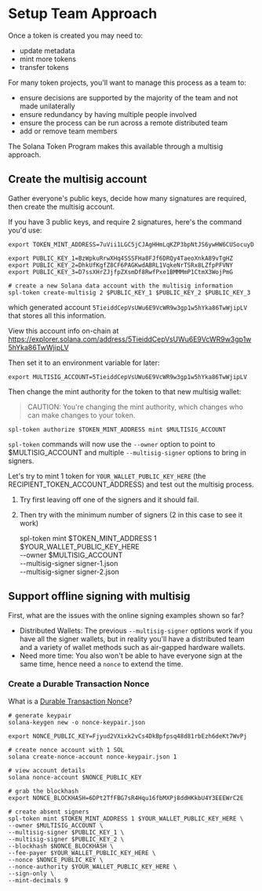 # Setup Team Approach

Once a token is created you may need to:

- update metadata
- mint more tokens
- transfer tokens

For many token projects, you'll want to manage this process as a team to:

- ensure decisions are supported by the majority of the team and not made unilaterally
- ensure redundancy by having multiple people involved
- ensure the process can be run across a remote distributed team
- add or remove team members

The Solana Token Program makes this available through a multisig approach.

## Create the multisig account

Gather everyone's public keys, decide how many signatures are required, then create the multisig account.

If you have 3 public keys, and require 2 signatures, here's the command you'd use:

    export TOKEN_MINT_ADDRESS=7uVii1LGC5jCJAgHHmLqKZP3bpNtJS6ywHW6CUSocuyD

    export PUBLIC_KEY_1=BzWpkuRrwXHq4SSSFHa8FJf6DRQy4TaeoXnkA89vTgHZ
    export PUBLIC_KEY_2=DhkUfKgfZ8CF6PAGKwdABRL1VqkeNrTSRx8LZfpPFVNY
    export PUBLIC_KEY_3=D7ssXHrZJjfpZXsmDf8RwfPxe1BMMMmP1CtmX3WojPmG

    # create a new Solana data account with the multisig information
    spl-token create-multisig 2 $PUBLIC_KEY_1 $PUBLIC_KEY_2 $PUBLIC_KEY_3

which generated account `5TieiddCepVsUWu6E9VcWR9w3gp1w5hYka86TwWjipLV` that stores all this information.

View this account info on-chain at <https://explorer.solana.com/address/5TieiddCepVsUWu6E9VcWR9w3gp1w5hYka86TwWjipLV>

Then set it to an environment variable for later:

    export MULTISIG_ACCOUNT=5TieiddCepVsUWu6E9VcWR9w3gp1w5hYka86TwWjipLV

Then change the mint authority for the token to that new multisig wallet:

> CAUTION: You're changing the mint authority, which changes who can make changes to your token.

    spl-token authorize $TOKEN_MINT_ADDRESS mint $MULTISIG_ACCOUNT

`spl-token` commands will now use the `--owner` option to point to $MULTISIG_ACCOUNT and multiple `--multisig-signer` options to bring in signers.

Let's try to mint 1 token for `YOUR_WALLET_PUBLIC_KEY_HERE` (the RECIPIENT_TOKEN_ACCOUNT_ADDRESS) and test out the multisig process.

1. Try first leaving off one of the signers and it should fail.
2. Then try with the minimum number of signers (2 in this case to see it work)

   spl-token mint $TOKEN_MINT_ADDRESS 1 \
   $YOUR_WALLET_PUBLIC_KEY_HERE \
   --owner $MULTISIG_ACCOUNT \
   --multisig-signer signer-1.json \
   --multisig-signer signer-2.json

## Support offline signing with multisig

First, what are the issues with the online signing examples shown so far?

- Distributed Wallets: The previous `--multisig-signer` options work if you have all the signer wallets, but in reality you'll have a distributed team and a variety of wallet methods such as air-gapped hardware wallets.
- Need more time: You also won't be able to have everyone sign at the same time, hence need a `nonce` to extend the time.

### Create a Durable Transaction Nonce

What is a [Durable Transaction Nonce](https://docs.solana.com/offline-signing/durable-nonce)?

    # generate keypair
    solana-keygen new -o nonce-keypair.json

    export NONCE_PUBLIC_KEY=Fjyud2VXixk2vCs4DkBpfpsq48d81rbEzh6deKt7WvPj

    # create nonce account with 1 SOL
    solana create-nonce-account nonce-keypair.json 1

    # view account details
    solana nonce-account $NONCE_PUBLIC_KEY

    # grab the blockhash
    export NONCE_BLOCKHASH=6DPt2TfFBG7sR4Hqu16fbMXPj8ddHKkbU4Y3EEEWrC2E

    # create absent signers
    spl-token mint $TOKEN_MINT_ADDRESS 1 $YOUR_WALLET_PUBLIC_KEY_HERE \
    --owner $MULTISIG_ACCOUNT \
    --multisig-signer $PUBLIC_KEY_1 \
    --multisig-signer $PUBLIC_KEY_2 \
    --blockhash $NONCE_BLOCKHASH \
    --fee-payer $YOUR_WALLET_PUBLIC_KEY_HERE \
    --nonce $NONCE_PUBLIC_KEY \
    --nonce-authority $YOUR_WALLET_PUBLIC_KEY_HERE \
    --sign-only \
    --mint-decimals 9
